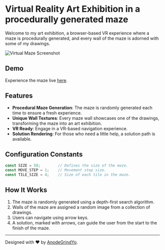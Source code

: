 # Virtual Reality Art Exhibition in a procedurally generated maze

Welcome to my art exhibition, a browser-based VR experience where a maze is procedurally generated, and every wall of the maze is adorned with some of my drawings. 

![Virtual Maze Screenshot](your-screenshot-link-here.png)

## Demo

Experience the maze live [here](https://cdn.discordapp.com/attachments/932672918859702355/1152162788165296138/image.png).

## Features

- **Procedural Maze Generation**: The maze is randomly generated each time to ensure a fresh experience.
- **Unique Wall Textures**: Every maze wall showcases one of the drawings, transforming the maze into an art exhibition.
- **VR Ready**: Engage in a VR-based navigation experience.
- **Solution Rendering**: For those who need a little help, a solution path is available.

## Configuration Constants

```javascript
const SIZE = 50;        // Defines the size of the maze.
const MOVE_STEP = 1;    // Movement step size.
const TILE_SIZE = 4;    // Size of each tile in the maze.
```

## How It Works

1. The maze is randomly generated using a depth-first search algorithm.
2. Walls of the maze are assigned a random image from a collection of drawings.
3. Users can navigate using arrow keys.
4. A solution, marked with arrows, can guide the user from the start to the finish of the maze.



---

Designed with :heart: by [AnodeGrindYo](https://codepen.io/Adr_G).
